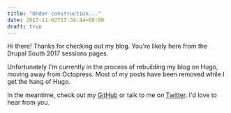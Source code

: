 ```yaml
---
title: "Under construction..."
date: 2017-11-02T17:34:44+08:00
draft: true
---
```

Hi there! Thanks for checking out my blog. You're likely here from the Drupal South 2017 sessions pages.

Unfortunately I'm currently in the process of rebuilding my blog on Hugo, moving away from Octopress. Most of my posts have been removed while I get the hang of Hugo.

In the meantime, check out my [GitHub](https://github.com/Zorlin) or talk to me on [Twitter](https://twitter.com/gnomethrower/). I'd love to hear from you.
